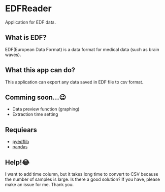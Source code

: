 # EDFReader
Application for EDF data.

## What is EDF?
EDF(European Data Format) is a data format for medical data (such as brain waves).

## What this app can do?
This application can export any data saved in EDF file to csv format.

## Comming soon...😉
- Data preview function (graphing)
- Extraction time setting

## Requiears
- [pyedflib](https://pyedflib.readthedocs.io/en/latest/)
- [pandas](https://pandas.pydata.org/)

## Help!😂
I want to add time column, but it takes long time to convert to CSV because the number of samples is large. Is there a good solution? If you have, please make an issue for me. Thank you.

